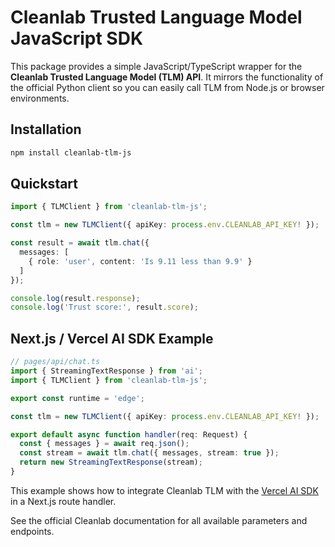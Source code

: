 # Cleanlab Trusted Language Model JavaScript SDK

This package provides a simple JavaScript/TypeScript wrapper for the **Cleanlab Trusted Language Model (TLM) API**.
It mirrors the functionality of the official Python client so you can easily call TLM from Node.js or browser environments.

## Installation

```bash
npm install cleanlab-tlm-js
```

## Quickstart

```ts
import { TLMClient } from 'cleanlab-tlm-js';

const tlm = new TLMClient({ apiKey: process.env.CLEANLAB_API_KEY! });

const result = await tlm.chat({
  messages: [
    { role: 'user', content: 'Is 9.11 less than 9.9' }
  ]
});

console.log(result.response);
console.log('Trust score:', result.score);
```

## Next.js / Vercel AI SDK Example

```ts
// pages/api/chat.ts
import { StreamingTextResponse } from 'ai';
import { TLMClient } from 'cleanlab-tlm-js';

export const runtime = 'edge';

const tlm = new TLMClient({ apiKey: process.env.CLEANLAB_API_KEY! });

export default async function handler(req: Request) {
  const { messages } = await req.json();
  const stream = await tlm.chat({ messages, stream: true });
  return new StreamingTextResponse(stream);
}
```

This example shows how to integrate Cleanlab TLM with the [Vercel AI SDK](https://sdk.vercel.ai) in a Next.js route handler.

See the official Cleanlab documentation for all available parameters and endpoints.
